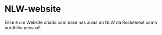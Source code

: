 # NLW-website

Esse é um Website criado com base nas aulas do NLW da Rocketseat como portifólio pessoal!
